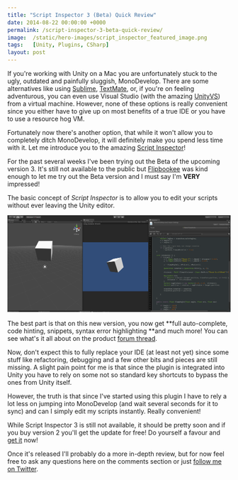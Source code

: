 ```yaml
---
title: "Script Inspector 3 (Beta) Quick Review"
date: 2014-08-22 00:00:00 +0000
permalink: /script-inspector-3-beta-quick-review/
image:  /static/hero-images/script_inspector_featured_image.png
tags:   [Unity, Plugins, CSharp]
layout: post
---
```

If you're working with Unity on a Mac you are unfortunately stuck to the ugly, outdated and painfully sluggish, MonoDevelop. There are some alternatives like using <a href="http://wiki.unity3d.com/index.php/Using_Sublime_Text_as_a_script_editor" target="_blank">Sublime</a>, <a href="http://forum.unity3d.com/threads/c-bundle-for-textmate-version-0-03-released-4-18.1568/" target="_blank">TextMate</a>, or, if you're on feeling adventurous, you can even use Visual Studio (with the amazing <a href="http://unityvs.com" target="_blank">UnityVS</a>) from a virtual machine. However, none of these options is really convenient since you either have to give up on most benefits of a true IDE or you have to use a resource hog VM.

Fortunately now there's another option, that while it won't allow you to completely ditch MonoDevelop, it will definitely make you spend less time with it. Let me introduce you to the amazing <a href="https://www.assetstore.unity3d.com/en/#!/content/3535" target="_blank">Script Inspector</a>!

For the past several weeks I've been trying out the Beta of the upcoming version 3. It's still not available to the public but <a href="https://twitter.com/FlipbookGames" target="_blank">Flipbookee</a> was kind enough to let me try out the Beta version and I must say I'm **VERY** impressed!

The basic concept of _Script Inspector_ is to allow you to edit your scripts without ever leaving the Unity editor.

![](/static/images/script-inspector-3-beta-quick-review/Script_inspector_3.png)

The best part is that on this new version, you now get **full auto-complete, code hinting, snippets, syntax error highlighting **and much more! You can see what's it all about on the product <a href="http://forum.unity3d.com/threads/script-inspector-3.195218/" target="_blank">forum thread</a>.

Now, don't expect this to fully replace your IDE (at least not yet) since some stuff like refactoring, debugging and a few other bits and pieces are still missing. A slight pain point for me is that since the plugin is integrated into Unity you have to rely on some not so standard key shortcuts to bypass the ones from Unity itself.

However, the truth is that since I've started using this plugin I have to rely a lot less on jumping into MonoDevelop (and wait several seconds for it to sync) and can I simply edit my scripts instantly. Really convenient!

While Script Inspector 3 is still not available, it should be pretty soon and if you buy version 2 you'll get the update for free! Do yourself a favour and <a href="https://www.assetstore.unity3d.com/en/#!/content/3535" target="_blank">get it</a> now!

Once it's released I'll probably do a more in-depth review, but for now feel free to ask any questions here on the comments section or just <a href="https://twitter.com/lpfonseca" target="_blank">follow me on Twitter</a>.